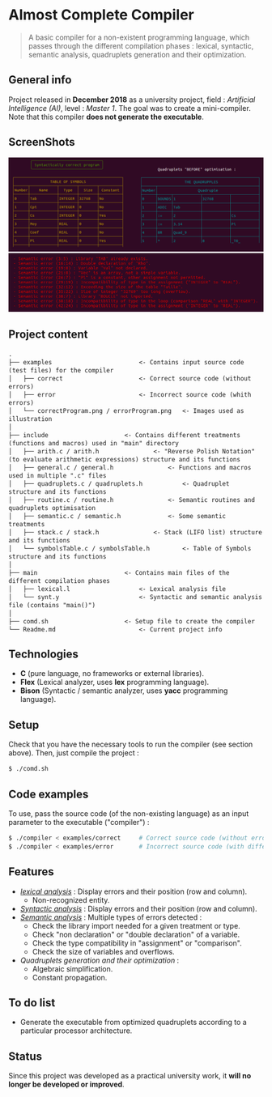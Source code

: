 ﻿# Almost Complete Compiler
> A basic compiler for a non-existent programming language, which passes through the different compilation phases : lexical, syntactic, semantic analysis, quadruplets generation and their optimization.

## General info
Project released in **December 2018** as a university project, field : *Artificial Intelligence (AI)*, level : *Master 1*. The goal was to create a mini-compiler. Note that this compiler **does not generate the executable**.

## ScreenShots
<p align="center">
	<img src="examples/correctProgram.png" alt="Correct program (without errors)">
	<img src="examples/errorProgram.png" alt="Incorrect program (with errors)">
</p>

## Project content
```text
.
├── examples						<- Contains input source code (test files) for the compiler
│   ├── correct						<- Correct source code (without errors)
│   ├── error						<- Incorrect source code (whith errors)
│	└── correctProgram.png / errorProgram.png	<- Images used as illustration
│
├── include						<- Contains different treatments (functions and macros) used in "main" directory
│   ├── arith.c / arith.h				<- "Reverse Polish Notation" (to evaluate arithmetic expressions) structure and its functions
│   ├── general.c / general.h				<- Functions and macros used in multiple ".c" files
│   ├── quadruplets.c / quadruplets.h			<- Quadruplet structure and its functions
│   ├── routine.c / routine.h				<- Semantic routines and quadruplets optimisation
│   ├── semantic.c / semantic.h				<- Some semantic treatments
│   ├── stack.c / stack.h				<- Stack (LIFO list) structure and its functions
│   └── symbolsTable.c / symbolsTable.h			<- Table of Symbols structure and its functions
│
├── main						<- Contains main files of the different compilation phases
│   ├── lexical.l					<- Lexical analysis file
│   └── synt.y						<- Syntactic and semantic analysis file (contains "main()")
│
├── comd.sh						<- Setup file to create the compiler
└── Readme.md						<- Current project info
```

## Technologies
- **C** (pure language, no frameworks or external libraries).
- **Flex** (Lexical analyzer, uses **lex** programming language).
- **Bison** (Syntactic / semantic analyzer, uses **yacc** programming language).

## Setup
Check that you have the necessary tools to run the compiler (see section above). Then, just compile the project :
```bash
$ ./comd.sh
```

## Code examples
To use, pass the source code (of the non-existing language) as an input parameter to the executable ("compiler") :
```bash
$ ./compiler < examples/correct		# Correct source code (without errors)
$ ./compiler < examples/error		# Incorrect source code (with different errors)
```

## Features
* [*lexical analysis*](https://en.wikipedia.org/wiki/Lexical_analysis) : Display errors and their position (row and column).
	* Non-recognized entity.
* [*Syntactic analysis*](https://en.wikipedia.org/wiki/Parsing) : Display errors and their position (row and column).
* [*Semantic analysis*](https://en.wikipedia.org/wiki/Semantic_analysis_(compilers)) : Multiple types of errors detected :
	*  Check the library import needed for a given treatment or type.
	* Check "non declaration" or "double declaration" of a variable.
	* Check the type compatibility in "assignment" or "comparison".
	* Check the size of variables and overflows.
* *Quadruplets generation and their optimization* :
	* Algebraic simplification.
	* Constant propagation.

## To do list
* Generate the executable from optimized quadruplets according to a particular processor architecture.

## Status
Since this project was developed as a practical university work, it **will no longer be developed or improved**.
